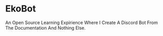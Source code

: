 # EkoBot
An Open Source Learning Expirience Where I Create A Discord Bot From The Documentation And Nothing Else.
